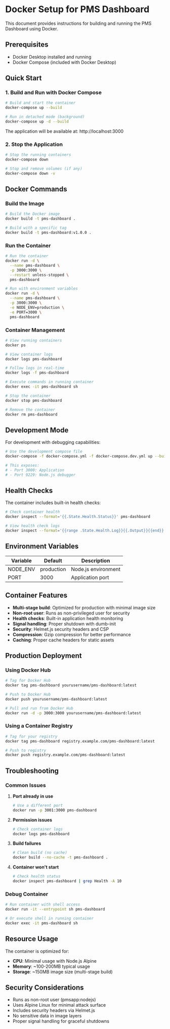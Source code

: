 # Docker Setup for PMS Dashboard

This document provides instructions for building and running the PMS Dashboard using Docker.

## Prerequisites

- Docker Desktop installed and running
- Docker Compose (included with Docker Desktop)

## Quick Start

### 1. Build and Run with Docker Compose

```bash
# Build and start the container
docker-compose up --build

# Run in detached mode (background)
docker-compose up -d --build
```

The application will be available at: http://localhost:3000

### 2. Stop the Application

```bash
# Stop the running containers
docker-compose down

# Stop and remove volumes (if any)
docker-compose down -v
```

## Docker Commands

### Build the Image

```bash
# Build the Docker image
docker build -t pms-dashboard .

# Build with a specific tag
docker build -t pms-dashboard:v1.0.0 .
```

### Run the Container

```bash
# Run the container
docker run -d \
  --name pms-dashboard \
  -p 3000:3000 \
  --restart unless-stopped \
  pms-dashboard

# Run with environment variables
docker run -d \
  --name pms-dashboard \
  -p 3000:3000 \
  -e NODE_ENV=production \
  -e PORT=3000 \
  pms-dashboard
```

### Container Management

```bash
# View running containers
docker ps

# View container logs
docker logs pms-dashboard

# Follow logs in real-time
docker logs -f pms-dashboard

# Execute commands in running container
docker exec -it pms-dashboard sh

# Stop the container
docker stop pms-dashboard

# Remove the container
docker rm pms-dashboard
```

## Development Mode

For development with debugging capabilities:

```bash
# Use the development compose file
docker-compose -f docker-compose.yml -f docker-compose.dev.yml up --build

# This exposes:
# - Port 3000: Application
# - Port 9229: Node.js debugger
```

## Health Checks

The container includes built-in health checks:

```bash
# Check container health
docker inspect --format='{{.State.Health.Status}}' pms-dashboard

# View health check logs
docker inspect --format='{{range .State.Health.Log}}{{.Output}}{{end}}' pms-dashboard
```

## Environment Variables

| Variable | Default | Description |
|----------|---------|-------------|
| NODE_ENV | production | Node.js environment |
| PORT | 3000 | Application port |

## Container Features

- **Multi-stage build**: Optimized for production with minimal image size
- **Non-root user**: Runs as non-privileged user for security
- **Health checks**: Built-in application health monitoring
- **Signal handling**: Proper shutdown with dumb-init
- **Security**: Helmet.js security headers and CSP
- **Compression**: Gzip compression for better performance
- **Caching**: Proper cache headers for static assets

## Production Deployment

### Using Docker Hub

```bash
# Tag for Docker Hub
docker tag pms-dashboard yourusername/pms-dashboard:latest

# Push to Docker Hub
docker push yourusername/pms-dashboard:latest

# Pull and run from Docker Hub
docker run -d -p 3000:3000 yourusername/pms-dashboard:latest
```

### Using a Container Registry

```bash
# Tag for your registry
docker tag pms-dashboard registry.example.com/pms-dashboard:latest

# Push to registry
docker push registry.example.com/pms-dashboard:latest
```

## Troubleshooting

### Common Issues

1. **Port already in use**
   ```bash
   # Use a different port
   docker run -p 3001:3000 pms-dashboard
   ```

2. **Permission issues**
   ```bash
   # Check container logs
   docker logs pms-dashboard
   ```

3. **Build failures**
   ```bash
   # Clean build (no cache)
   docker build --no-cache -t pms-dashboard .
   ```

4. **Container won't start**
   ```bash
   # Check health status
   docker inspect pms-dashboard | grep Health -A 10
   ```

### Debug Container

```bash
# Run container with shell access
docker run -it --entrypoint sh pms-dashboard

# Or execute shell in running container
docker exec -it pms-dashboard sh
```

## Resource Usage

The container is optimized for:
- **CPU**: Minimal usage with Node.js Alpine
- **Memory**: ~100-200MB typical usage
- **Storage**: ~150MB image size (multi-stage build)

## Security Considerations

- Runs as non-root user (pmsapp:nodejs)
- Uses Alpine Linux for minimal attack surface
- Includes security headers via Helmet.js
- No sensitive data in image layers
- Proper signal handling for graceful shutdowns